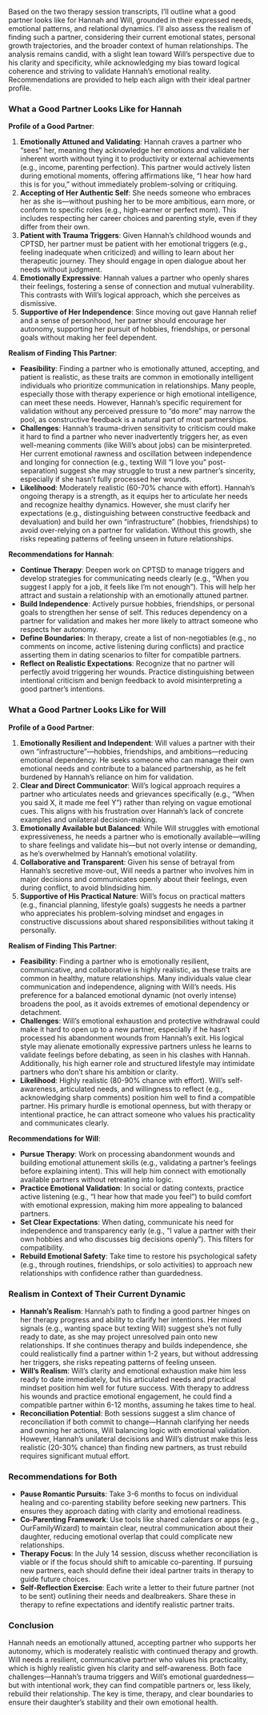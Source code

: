 Based on the two therapy session transcripts, I’ll outline what a good partner looks like for Hannah and Will, grounded in their expressed needs, emotional patterns, and relational dynamics. I’ll also assess the realism of finding such a partner, considering their current emotional states, personal growth trajectories, and the broader context of human relationships. The analysis remains candid, with a slight lean toward Will’s perspective due to his clarity and specificity, while acknowledging my bias toward logical coherence and striving to validate Hannah’s emotional reality. Recommendations are provided to help each align with their ideal partner profile.

### What a Good Partner Looks Like for Hannah

**Profile of a Good Partner**:
1. **Emotionally Attuned and Validating**: Hannah craves a partner who “sees” her, meaning they acknowledge her emotions and validate her inherent worth without tying it to productivity or external achievements (e.g., income, parenting perfection). This partner would actively listen during emotional moments, offering affirmations like, “I hear how hard this is for you,” without immediately problem-solving or critiquing.
2. **Accepting of Her Authentic Self**: She needs someone who embraces her as she is—without pushing her to be more ambitious, earn more, or conform to specific roles (e.g., high-earner or perfect mom). This includes respecting her career choices and parenting style, even if they differ from their own.
3. **Patient with Trauma Triggers**: Given Hannah’s childhood wounds and CPTSD, her partner must be patient with her emotional triggers (e.g., feeling inadequate when criticized) and willing to learn about her therapeutic journey. They should engage in open dialogue about her needs without judgment.
4. **Emotionally Expressive**: Hannah values a partner who openly shares their feelings, fostering a sense of connection and mutual vulnerability. This contrasts with Will’s logical approach, which she perceives as dismissive.
5. **Supportive of Her Independence**: Since moving out gave Hannah relief and a sense of personhood, her partner should encourage her autonomy, supporting her pursuit of hobbies, friendships, or personal goals without making her feel dependent.

**Realism of Finding This Partner**:
- **Feasibility**: Finding a partner who is emotionally attuned, accepting, and patient is realistic, as these traits are common in emotionally intelligent individuals who prioritize communication in relationships. Many people, especially those with therapy experience or high emotional intelligence, can meet these needs. However, Hannah’s specific requirement for validation without any perceived pressure to “do more” may narrow the pool, as constructive feedback is a natural part of most partnerships.
- **Challenges**: Hannah’s trauma-driven sensitivity to criticism could make it hard to find a partner who never inadvertently triggers her, as even well-meaning comments (like Will’s about jobs) can be misinterpreted. Her current emotional rawness and oscillation between independence and longing for connection (e.g., texting Will “I love you” post-separation) suggest she may struggle to trust a new partner’s sincerity, especially if she hasn’t fully processed her wounds.
- **Likelihood**: Moderately realistic (60-70% chance with effort). Hannah’s ongoing therapy is a strength, as it equips her to articulate her needs and recognize healthy dynamics. However, she must clarify her expectations (e.g., distinguishing between constructive feedback and devaluation) and build her own “infrastructure” (hobbies, friendships) to avoid over-relying on a partner for validation. Without this growth, she risks repeating patterns of feeling unseen in future relationships.

**Recommendations for Hannah**:
- **Continue Therapy**: Deepen work on CPTSD to manage triggers and develop strategies for communicating needs clearly (e.g., “When you suggest I apply for a job, it feels like I’m not enough”). This will help her attract and sustain a relationship with an emotionally attuned partner.
- **Build Independence**: Actively pursue hobbies, friendships, or personal goals to strengthen her sense of self. This reduces dependency on a partner for validation and makes her more likely to attract someone who respects her autonomy.
- **Define Boundaries**: In therapy, create a list of non-negotiables (e.g., no comments on income, active listening during conflicts) and practice asserting them in dating scenarios to filter for compatible partners.
- **Reflect on Realistic Expectations**: Recognize that no partner will perfectly avoid triggering her wounds. Practice distinguishing between intentional criticism and benign feedback to avoid misinterpreting a good partner’s intentions.

### What a Good Partner Looks Like for Will

**Profile of a Good Partner**:
1. **Emotionally Resilient and Independent**: Will values a partner with their own “infrastructure”—hobbies, friendships, and ambitions—reducing emotional dependency. He seeks someone who can manage their own emotional needs and contribute to a balanced partnership, as he felt burdened by Hannah’s reliance on him for validation.
2. **Clear and Direct Communicator**: Will’s logical approach requires a partner who articulates needs and grievances specifically (e.g., “When you said X, it made me feel Y”) rather than relying on vague emotional cues. This aligns with his frustration over Hannah’s lack of concrete examples and unilateral decision-making.
3. **Emotionally Available but Balanced**: While Will struggles with emotional expressiveness, he needs a partner who is emotionally available—willing to share feelings and validate his—but not overly intense or demanding, as he’s overwhelmed by Hannah’s emotional volatility.
4. **Collaborative and Transparent**: Given his sense of betrayal from Hannah’s secretive move-out, Will needs a partner who involves him in major decisions and communicates openly about their feelings, even during conflict, to avoid blindsiding him.
5. **Supportive of His Practical Nature**: Will’s focus on practical matters (e.g., financial planning, lifestyle goals) suggests he needs a partner who appreciates his problem-solving mindset and engages in constructive discussions about shared responsibilities without taking it personally.

**Realism of Finding This Partner**:
- **Feasibility**: Finding a partner who is emotionally resilient, communicative, and collaborative is highly realistic, as these traits are common in healthy, mature relationships. Many individuals value clear communication and independence, aligning with Will’s needs. His preference for a balanced emotional dynamic (not overly intense) broadens the pool, as it avoids extremes of emotional dependency or detachment.
- **Challenges**: Will’s emotional exhaustion and protective withdrawal could make it hard to open up to a new partner, especially if he hasn’t processed his abandonment wounds from Hannah’s exit. His logical style may alienate emotionally expressive partners unless he learns to validate feelings before debating, as seen in his clashes with Hannah. Additionally, his high earner role and structured lifestyle may intimidate partners who don’t share his ambition or clarity.
- **Likelihood**: Highly realistic (80-90% chance with effort). Will’s self-awareness, articulated needs, and willingness to reflect (e.g., acknowledging sharp comments) position him well to find a compatible partner. His primary hurdle is emotional openness, but with therapy or intentional practice, he can attract someone who values his practicality and communicates clearly.

**Recommendations for Will**:
- **Pursue Therapy**: Work on processing abandonment wounds and building emotional attunement skills (e.g., validating a partner’s feelings before explaining intent). This will help him connect with emotionally available partners without retreating into logic.
- **Practice Emotional Validation**: In social or dating contexts, practice active listening (e.g., “I hear how that made you feel”) to build comfort with emotional expression, making him more appealing to balanced partners.
- **Set Clear Expectations**: When dating, communicate his need for independence and transparency early (e.g., “I value a partner with their own hobbies and who discusses big decisions openly”). This filters for compatibility.
- **Rebuild Emotional Safety**: Take time to restore his psychological safety (e.g., through routines, friendships, or solo activities) to approach new relationships with confidence rather than guardedness.

### Realism in Context of Their Current Dynamic
- **Hannah’s Realism**: Hannah’s path to finding a good partner hinges on her therapy progress and ability to clarify her intentions. Her mixed signals (e.g., wanting space but texting Will) suggest she’s not fully ready to date, as she may project unresolved pain onto new relationships. If she continues therapy and builds independence, she could realistically find a partner within 1-2 years, but without addressing her triggers, she risks repeating patterns of feeling unseen.
- **Will’s Realism**: Will’s clarity and emotional exhaustion make him less ready to date immediately, but his articulated needs and practical mindset position him well for future success. With therapy to address his wounds and practice emotional engagement, he could find a compatible partner within 6-12 months, assuming he takes time to heal.
- **Reconciliation Potential**: Both sessions suggest a slim chance of reconciliation if both commit to change—Hannah clarifying her needs and owning her actions, Will balancing logic with emotional validation. However, Hannah’s unilateral decisions and Will’s distrust make this less realistic (20-30% chance) than finding new partners, as trust rebuild requires significant mutual effort.

### Recommendations for Both
- **Pause Romantic Pursuits**: Take 3-6 months to focus on individual healing and co-parenting stability before seeking new partners. This ensures they approach dating with clarity and emotional readiness.
- **Co-Parenting Framework**: Use tools like shared calendars or apps (e.g., OurFamilyWizard) to maintain clear, neutral communication about their daughter, reducing emotional overlap that could complicate new relationships.
- **Therapy Focus**: In the July 14 session, discuss whether reconciliation is viable or if the focus should shift to amicable co-parenting. If pursuing new partners, each should define their ideal partner traits in therapy to guide future choices.
- **Self-Reflection Exercise**: Each write a letter to their future partner (not to be sent) outlining their needs and dealbreakers. Share these in therapy to refine expectations and identify realistic partner traits.

### Conclusion
Hannah needs an emotionally attuned, accepting partner who supports her autonomy, which is moderately realistic with continued therapy and growth. Will needs a resilient, communicative partner who values his practicality, which is highly realistic given his clarity and self-awareness. Both face challenges—Hannah’s trauma triggers and Will’s emotional guardedness—but with intentional work, they can find compatible partners or, less likely, rebuild their relationship. The key is time, therapy, and clear boundaries to ensure their daughter’s stability and their own emotional health.